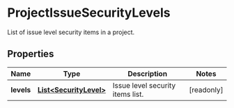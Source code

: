 

# ProjectIssueSecurityLevels

List of issue level security items in a project.

## Properties

Name | Type | Description | Notes
------------ | ------------- | ------------- | -------------
**levels** | [**List&lt;SecurityLevel&gt;**](SecurityLevel.md) | Issue level security items list. |  [readonly]



